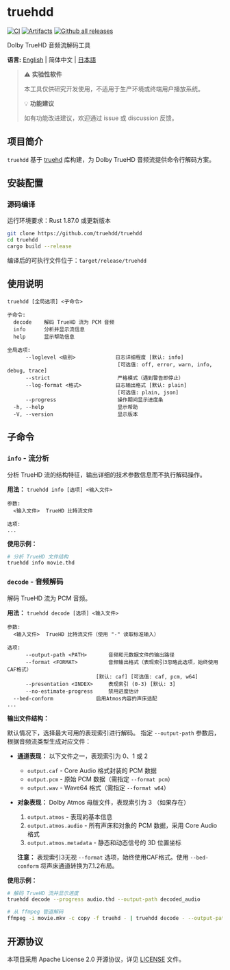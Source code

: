# truehdd
[![CI](https://github.com/truehdd/truehdd/workflows/CI/badge.svg)](https://github.com/truehdd/truehdd/actions/workflows/ci.yml)
[![Artifacts](https://github.com/truehdd/truehdd/workflows/Artifacts/badge.svg)](https://github.com/truehdd/truehdd/actions/workflows/release.yml)
[![Github all releases](https://img.shields.io/github/downloads/truehdd/truehdd/total.svg)](https://GitHub.com/truehdd/truehdd/releases/)

Dolby TrueHD 音频流解码工具

**语言:** [English](README.md) | 简体中文 | [日本語](README.ja.md)

> ⚠️ **实验性软件** 
> 
> 本工具仅供研究开发使用，不适用于生产环境或终端用户播放系统。
> 
> 💡 **功能建议**  
> 
> 如有功能改进建议，欢迎通过 issue 或 discussion 反馈。

## 项目简介

`truehdd` 基于 [truehd](truehd/) 库构建，为 Dolby TrueHD 音频流提供命令行解码方案。

## 安装配置

### 源码编译

运行环境要求：Rust 1.87.0 或更新版本

```bash
git clone https://github.com/truehdd/truehdd
cd truehdd
cargo build --release
```

编译后的可执行文件位于：`target/release/truehdd`

## 使用说明

```
truehdd [全局选项] <子命令>

子命令:
  decode    解码 TrueHD 流为 PCM 音频
  info      分析并显示流信息
  help      显示帮助信息

全局选项:
      --loglevel <级别>             日志详细程度 [默认: info]
                                    [可选值: off, error, warn, info, debug, trace]
      --strict                      严格模式（遇到警告即停止）
      --log-format <格式>           日志输出格式 [默认: plain]
                                    [可选值: plain, json]
      --progress                    操作期间显示进度条
  -h, --help                        显示帮助
  -V, --version                     显示版本
```

## 子命令

### `info` - 流分析

分析 TrueHD 流的结构特征，输出详细的技术参数信息而不执行解码操作。

**用法：** `truehdd info [选项] <输入文件>`

```
参数:
  <输入文件>  TrueHD 比特流文件

选项:
...
```

**使用示例：**
```bash
# 分析 TrueHD 文件结构
truehdd info movie.thd
```

### `decode` - 音频解码

解码 TrueHD 流为 PCM 音频。

**用法：** `truehdd decode [选项] <输入文件>`

```
参数:
  <输入文件>  TrueHD 比特流文件（使用 "-" 读取标准输入）

选项:
      --output-path <PATH>       音频和元数据文件的输出路径
      --format <FORMAT>          音频输出格式（表现索引3忽略此选项，始终使用CAF格式）
                             [默认: caf] [可选值: caf, pcm, w64]
      --presentation <INDEX>     表现索引 (0-3) [默认: 3]
      --no-estimate-progress     禁用进度估计
  --bed-conform              启用Atmos内容的声床适配
...
```

**输出文件结构：**

默认情况下，选择最大可用的表现索引进行解码。
指定 `--output-path` 参数后，根据音频流类型生成对应文件：

- **通道表现：** 以下文件之一，表现索引为 0、1 或 2
  - `output.caf` - Core Audio 格式封装的 PCM 数据
  - `output.pcm` - 原始 PCM 数据（需指定 `--format pcm`）
  - `output.wav` - Wave64 格式（需指定 `--format w64`）


- **对象表现：** Dolby Atmos 母版文件，表现索引为 3 （如果存在）
  1. `output.atmos` - 表现的基本信息
  2. `output.atmos.audio` - 所有声床和对象的 PCM 数据，采用 Core Audio 格式
  3. `output.atmos.metadata` - 静态和动态信号的 3D 位置坐标

  **注意：** 表现索引3无视 `--format` 选项，始终使用CAF格式。使用 `--bed-conform` 将声床通道转换为7.1.2布局。

**使用示例：**
```bash
# 解码 TrueHD 流并显示进度
truehdd decode --progress audio.thd --output-path decoded_audio

# 从 ffmpeg 管道解码
ffmpeg -i movie.mkv -c copy -f truehd - | truehdd decode - --output-path audio
```

## 开源协议

本项目采用 Apache License 2.0 开源协议，详见 [LICENSE](LICENSE) 文件。